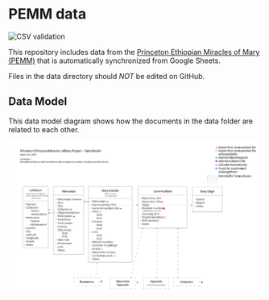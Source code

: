 # PEMM data

![CSV validation](https://github.com/Princeton-CDH/pemm-data/workflows/Valid%20CSVs/badge.svg)

This repository includes data from the [Princeton Ethiopian Miracles of Mary (PEMM)](https://cdh.princeton.edu/projects/ethiopian-miracles-mary-project/) that is automatically synchronized from Google Sheets.

Files in the data directory should *NOT* be edited on GitHub.

## Data Model

This data model diagram shows how the documents in the data folder
are related to each other.

![data model diagram](docs/v0.2_data-model.svg)

